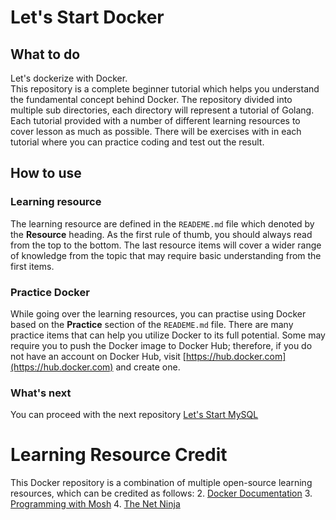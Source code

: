 # Let's Start Docker


## What to do
Let's dockerize with Docker. \
This repository is a complete beginner tutorial which helps you understand the fundamental concept behind Docker.
The repository divided into multiple sub directories, each directory will represent a tutorial of Golang.
Each tutorial provided with a number of different learning resources to cover lesson as much as possible.
There will be exercises with in each tutorial where you can practice coding and test out the result. 

## How to use
### Learning resource
The learning resource are defined in the `READEME.md` file which denoted by the **Resource** heading.
As the first rule of thumb, you should always read from the top to the bottom. The last resource items will cover a wider 
range of knowledge from the topic that may require basic understanding from the first items.

### Practice Docker
While going over the learning resources, you can practise using Docker based on the **Practice** section of the `READEME.md` file.
There are many practice items that can help you utilize Docker to its full potential. Some may require you to push 
the Docker image to Docker Hub; therefore, if you do not have an account on Docker Hub, 
visit [https://hub.docker.com](https://hub.docker.com) and create one.

### What's next
You can proceed with the next repository [Let's Start MySQL](https://github.com/dinhtp/lets-start-mysql)


# Learning Resource Credit
This Docker repository is a combination of multiple open-source learning resources, which can be credited as follows:
2. [Docker Documentation](https://docs.docker.com)
3. [Programming with Mosh](https://www.youtube.com/c/programmingwithmosh)
4. [The Net Ninja](https://www.youtube.com/watch?v=31ieHmcTUOk&list=PL4cUxeGkcC9hxjeEtdHFNYMtCpjNBm3h7&index=1)
